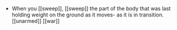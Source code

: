 - When you [[sweep]], [[sweep]] the part of the body that was last holding weight on the ground as it moves- as it is in transition. [[unarmed]] [[war]]
